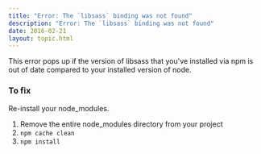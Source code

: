 ```yaml
---
title: "Error: The `libsass` binding was not found"
description: "Error: The `libsass` binding was not found"
date: 2016-02-21
layout: topic.html
---
```


This error pops up if the version of libsass that you've installed via npm is out of date compared to your installed version of node.

### To fix

Re-install your node_modules.

1. Remove the entire node_modules directory from your project
1. `npm cache clean`
1. `npm install`

